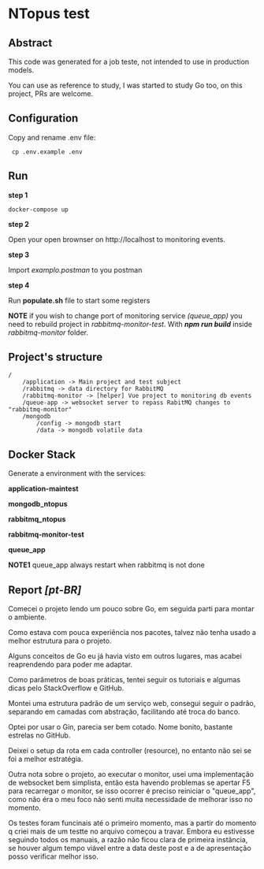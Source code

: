 # NTopus test

## Abstract

This code was generated for a job teste, not intended to use in production models.

You can  use as reference to study, I was started  to study Go too, on this project, PRs are welcome.


## Configuration

Copy and rename .env file:

     cp .env.example .env

## Run

**step 1**

    docker-compose up

**step 2**
    
Open your open brownser on http://localhost to monitoring events.

**step 3**
    
Import *examplo.postman* to you postman

**step 4**

Run **populate.sh** file to start some registers

**NOTE** if you wish to change port of monitoring service *(queue_app)* you need to rebuild project in *rabbitmq-monitor-test*. With ***npm run build*** inside *rabbitmq-monitor* folder.


## Project's structure

    /
        /application -> Main project and test subject
        /rabbitmq -> data directory for RabbitMQ
        /rabbitmq-monitor -> [helper] Vue project to monitoring db events
        /queue-app -> websocket server to repass RabitMQ changes to "rabbitmq-monitor"
        /mongodb
            /config -> mongodb start
            /data -> mongodb volatile data

## Docker Stack

Generate a environment with the services:

**application-maintest**

**mongodb_ntopus**

**rabbitmq_ntopus**

**rabbitmq-monitor-test**

**queue_app**


**NOTE1** queue_app always restart when rabbitmq is not done


## Report *[pt-BR]*

Comecei o projeto lendo um pouco sobre Go, em seguida parti para montar o ambiente.

Como estava com pouca experiência nos pacotes, talvez não tenha usado a melhor estrutura para o projeto.

Alguns conceitos de Go eu já havia visto em outros lugares, mas acabei reaprendendo para poder me adaptar.

Como parâmetros de boas práticas, tentei seguir os tutoriais e algumas dicas pelo StackOverflow e GitHub.

Montei uma estrutura padrão de um serviço web, consegui seguir o padrão, separando em camadas com abstração, facilitando até troca do banco.

Optei por usar o Gin, parecia ser bem cotado. Nome bonito, bastante estrelas no GitHub.

Deixei o setup da rota em cada controller (resource), no entanto não sei se foi a melhor estratégia.

Outra nota sobre o projeto, ao executar o monitor, usei uma implementação de websocket bem simplista, então esta havendo problemas se apertar F5 para recarregar o monitor, se isso ocorrer é preciso reiniciar o "queue_app", como não éra o meu foco não senti muita necessidade de melhorar isso no momento.

Os testes foram funcinais até o primeiro momento, mas a partir do momento q criei mais de um testte no arquivo começou a travar. Embora eu estivesse seguindo todos os manuais, a razão não ficou clara de primeira instância, se houver algum tempo viável entre a data deste post e a de apresentação posso verificar melhor isso.
